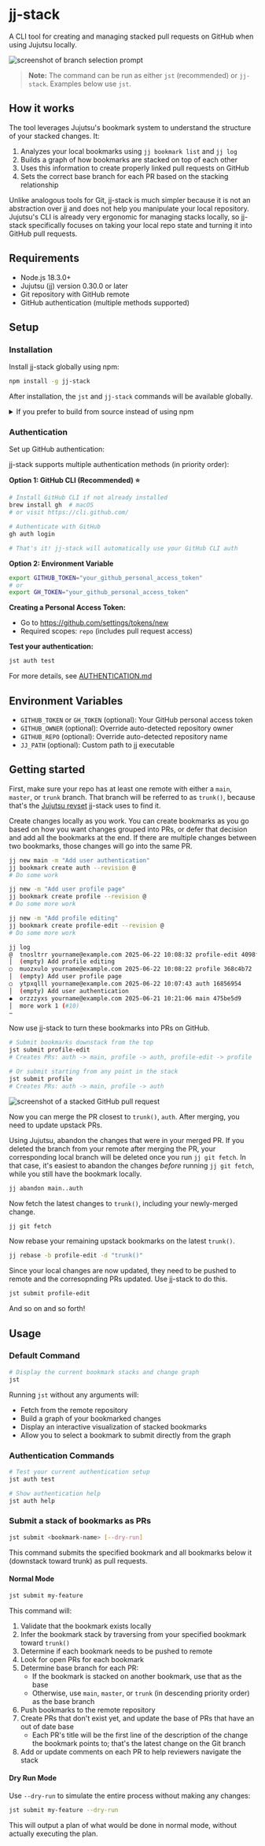# jj-stack

A CLI tool for creating and managing stacked pull requests on GitHub when using Jujutsu locally.

![screenshot of branch selection prompt](images/screenshot_default_command.png)

> **Note:** The command can be run as either `jst` (recommended) or `jj-stack`. Examples below use `jst`.

## How it works

The tool leverages Jujutsu's bookmark system to understand the structure of your stacked changes. It:

1. Analyzes your local bookmarks using `jj bookmark list` and `jj log`
2. Builds a graph of how bookmarks are stacked on top of each other
3. Uses this information to create properly linked pull requests on GitHub
4. Sets the correct base branch for each PR based on the stacking relationship

Unlike analogous tools for Git, jj-stack is much simpler because it is not an abstraction over jj and does not help you manipulate your local repository. Jujutsu's CLI is already very ergonomic for managing stacks locally, so jj-stack specifically focuses on taking your local repo state and turning it into GitHub pull requests.

## Requirements

- Node.js 18.3.0+
- Jujutsu (jj) version 0.30.0 or later
- Git repository with GitHub remote
- GitHub authentication (multiple methods supported)

## Setup

### Installation

Install jj-stack globally using npm:

```bash
npm install -g jj-stack
```

After installation, the `jst` and `jj-stack` commands will be available globally.

<details>
<summary> If you prefer to build from source instead of using npm </summary>

1. Clone the repository:

   ```bash
   git clone https://github.com/keanemind/jj-stack.git
   cd jj-stack
   ```

2. Install dependencies:

   ```bash
   npm install
   ```

3. Build the project:

   ```bash
   npm run build
   ```

4. Make the CLI available globally:

   ```bash
   npm link
   ```

   Or run directly with:

   ```bash
   node dist/index.js
   ```

</details>

### Authentication

Set up GitHub authentication:

jj-stack supports multiple authentication methods (in priority order):

**Option 1: GitHub CLI (Recommended) ⭐**

```bash
# Install GitHub CLI if not already installed
brew install gh  # macOS
# or visit https://cli.github.com/

# Authenticate with GitHub
gh auth login

# That's it! jj-stack will automatically use your GitHub CLI auth
```

**Option 2: Environment Variable**

```bash
export GITHUB_TOKEN="your_github_personal_access_token"
# or
export GH_TOKEN="your_github_personal_access_token"
```

**Creating a Personal Access Token:**

- Go to https://github.com/settings/tokens/new
- Required scopes: `repo` (includes pull request access)

**Test your authentication:**

```bash
jst auth test
```

For more details, see [AUTHENTICATION.md](./AUTHENTICATION.md)

## Environment Variables

- `GITHUB_TOKEN` or `GH_TOKEN` (optional): Your GitHub personal access token
- `GITHUB_OWNER` (optional): Override auto-detected repository owner
- `GITHUB_REPO` (optional): Override auto-detected repository name
- `JJ_PATH` (optional): Custom path to jj executable

## Getting started

First, make sure your repo has at least one remote with either a `main`, `master`, or `trunk` branch. That branch will be referred to as `trunk()`, because that's the [Jujutsu revset](https://jj-vcs.github.io/jj/latest/revsets/) jj-stack uses to find it.

Create changes locally as you work. You can create bookmarks as you go based on how you want changes grouped into PRs, or defer that decision and add all the bookmarks at the end. If there are multiple changes between two bookmarks, those changes will go into the same PR.

```bash
jj new main -m "Add user authentication"
jj bookmark create auth --revision @
# Do some work

jj new -m "Add user profile page"
jj bookmark create profile --revision @
# Do some more work

jj new -m "Add profile editing"
jj bookmark create profile-edit --revision @
# Do some more work
```

```bash
jj log
@  tnosltrr yourname@example.com 2025-06-22 10:08:32 profile-edit 4098fe71
│  (empty) Add profile editing
○  muozxulo yourname@example.com 2025-06-22 10:08:22 profile 368c4b72
│  (empty) Add user profile page
○  ytpxqlll yourname@example.com 2025-06-22 10:07:43 auth 16856954
│  (empty) Add user authentication
◆  orzzzyxs yourname@example.com 2025-06-21 10:21:06 main 475be5d9
│  more work 1 (#10)
~
```

Now use jj-stack to turn these bookmarks into PRs on GitHub.

```bash
# Submit bookmarks downstack from the top
jst submit profile-edit
# Creates PRs: auth -> main, profile -> auth, profile-edit -> profile

# Or submit starting from any point in the stack
jst submit profile
# Creates PRs: auth -> main, profile -> auth
```

![screenshot of a stacked GitHub pull request](images/screenshot_pull_request.png)

Now you can merge the PR closest to `trunk()`, `auth`. After merging, you need to update upstack PRs.

Using Jujutsu, abandon the changes that were in your merged PR. If you deleted the branch from your remote after merging the PR, your corresponding local branch will be deleted once you run `jj git fetch`. In that case, it's easiest to abandon the changes _before_ running `jj git fetch`, while you still have the bookmark locally.

```bash
jj abandon main..auth
```

Now fetch the latest changes to `trunk()`, including your newly-merged change.

```bash
jj git fetch
```

Now rebase your remaining upstack bookmarks on the latest `trunk()`.

```bash
jj rebase -b profile-edit -d "trunk()"
```

Since your local changes are now updated, they need to be pushed to remote and the corresopnding PRs updated. Use jj-stack to do this.

```bash
jst submit profile-edit
```

And so on and so forth!

## Usage

### Default Command

```bash
# Display the current bookmark stacks and change graph
jst
```

Running `jst` without any arguments will:

- Fetch from the remote repository
- Build a graph of your bookmarked changes
- Display an interactive visualization of stacked bookmarks
- Allow you to select a bookmark to submit directly from the graph

### Authentication Commands

```bash
# Test your current authentication setup
jst auth test

# Show authentication help
jst auth help
```

### Submit a stack of bookmarks as PRs

```bash
jst submit <bookmark-name> [--dry-run]
```

This command submits the specified bookmark and all bookmarks below it (downstack toward trunk) as pull requests.

#### Normal Mode

```bash
jst submit my-feature
```

This command will:

1. Validate that the bookmark exists locally
1. Infer the bookmark stack by traversing from your specified bookmark toward `trunk()`
1. Determine if each bookmark needs to be pushed to remote
1. Look for open PRs for each bookmark
1. Determine base branch for each PR:
   - If the bookmark is stacked on another bookmark, use that as the base
   - Otherwise, use `main`, `master`, or `trunk` (in descending priority order) as the base branch
1. Push bookmarks to the remote repository
1. Create PRs that don't exist yet, and update the base of PRs that have an out of date base
   - Each PR's title will be the first line of the description of the change the bookmark points to; that's the latest change on the Git branch
1. Add or update comments on each PR to help reviewers navigate the stack

#### Dry Run Mode

Use `--dry-run` to simulate the entire process without making any changes:

```bash
jst submit my-feature --dry-run
```

This will output a plan of what would be done in normal mode, without actually executing the plan.
